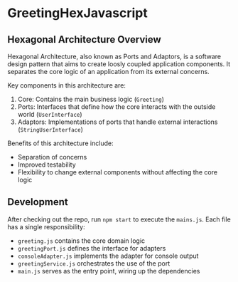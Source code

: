 # GreetingHexJavascript

## Hexagonal Architecture Overview

Hexagonal Architecture, also known as Ports and Adaptors, is a software design pattern that aims to create loosly coupled application components.
It separates the core logic of an application from its external concerns.

Key components in this architecture are:

1. Core: Contains the main business logic (`Greeting`)
2. Ports: Interfaces that define how the core interacts with the outside world (`UserInterface`)
3. Adaptors: Implementations of ports that handle external interactions (`StringUserInterface`)

Benefits of this architecture include:

- Separation of concerns
- Improved testability
- Flexibility to change external components without affecting the core logic

## Development

After checking out the repo, run `npm start` to execute the `mains.js`.
Each file has a single responsibility:

- `greeting.js` contains the core domain logic
- `greetingPort.js` defines the interface for adapters
- `consoleAdapter.js` implements the adapter for console output
- `greetingService.js` orchestrates the use of the port
- `main.js` serves as the entry point, wiring up the dependencies
